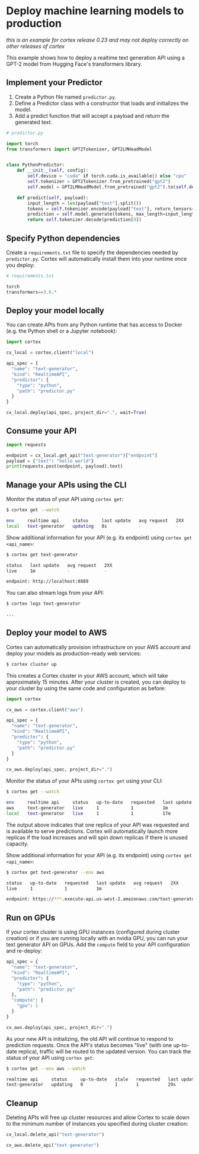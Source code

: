 # Deploy machine learning models to production

_this is an example for cortex release 0.23 and may not deploy correctly on other releases of cortex_

This example shows how to deploy a realtime text generation API using a GPT-2 model from Hugging Face's transformers library.

## Implement your Predictor

1. Create a Python file named `predictor.py`.
2. Define a Predictor class with a constructor that loads and initializes the model.
3. Add a predict function that will accept a payload and return the generated text.

```python
# predictor.py

import torch
from transformers import GPT2Tokenizer, GPT2LMHeadModel


class PythonPredictor:
    def __init__(self, config):
        self.device = "cuda" if torch.cuda.is_available() else "cpu"
        self.tokenizer = GPT2Tokenizer.from_pretrained("gpt2")
        self.model = GPT2LMHeadModel.from_pretrained("gpt2").to(self.device)

    def predict(self, payload):
        input_length = len(payload["text"].split())
        tokens = self.tokenizer.encode(payload["text"], return_tensors="pt").to(self.device)
        prediction = self.model.generate(tokens, max_length=input_length + 20, do_sample=True)
        return self.tokenizer.decode(prediction[0])
```

## Specify Python dependencies

Create a `requirements.txt` file to specify the dependencies needed by `predictor.py`. Cortex will automatically install them into your runtime once you deploy:

```python
# requirements.txt

torch
transformers==3.0.*
```

## Deploy your model locally

You can create APIs from any Python runtime that has access to Docker (e.g. the Python shell or a Jupyter notebook):

```python
import cortex

cx_local = cortex.client("local")

api_spec = {
  "name": "text-generator",
  "kind": "RealtimeAPI",
  "predictor": {
    "type": "python",
    "path": "predictor.py"
  }
}

cx_local.deploy(api_spec, project_dir=".", wait=True)
```

## Consume your API

```python
import requests

endpoint = cx_local.get_api("text-generator")["endpoint"]
payload = {"text": "hello world"}
print(requests.post(endpoint, payload).text)
```

## Manage your APIs using the CLI

Monitor the status of your API using `cortex get`:

```bash
$ cortex get --watch

env     realtime api     status     last update   avg request   2XX
local   text-generator   updating   8s            -             -
```

Show additional information for your API (e.g. its endpoint) using `cortex get <api_name>`:

```bash
$ cortex get text-generator

status   last update   avg request   2XX
live     1m            -             -

endpoint: http://localhost:8889
```

You can also stream logs from your API:

```bash
$ cortex logs text-generator

...
```

## Deploy your model to AWS

Cortex can automatically provision infrastructure on your AWS account and deploy your models as production-ready web services:

```bash
$ cortex cluster up
```

This creates a Cortex cluster in your AWS account, which will take approximately 15 minutes. After your cluster is created, you can deploy to your cluster by using the same code and configuration as before:

```python
import cortex

cx_aws = cortex.client("aws")

api_spec = {
  "name": "text-generator",
  "kind": "RealtimeAPI",
  "predictor": {
    "type": "python",
    "path": "predictor.py"
  }
}

cx_aws.deploy(api_spec, project_dir=".")
```

Monitor the status of your APIs using `cortex get` using your CLI:

```bash
$ cortex get --watch

env     realtime api     status   up-to-date   requested   last update   avg request   2XX
aws     text-generator   live     1            1           1m            -             -
local   text-generator   live     1            1           17m           3.1285 s      1
```

The output above indicates that one replica of your API was requested and is available to serve predictions. Cortex will automatically launch more replicas if the load increases and will spin down replicas if there is unused capacity.

Show additional information for your API (e.g. its endpoint) using `cortex get <api_name>`:

```bash
$ cortex get text-generator --env aws

status   up-to-date   requested   last update   avg request   2XX
live     1            1           1m            -             -

endpoint: https://***.execute-api.us-west-2.amazonaws.com/text-generator
```

## Run on GPUs

If your cortex cluster is using GPU instances (configured during cluster creation) or if you are running locally with an nvidia GPU, you can run your text generator API on GPUs. Add the `compute` field to your API configuration and re-deploy:

```python
api_spec = {
  "name": "text-generator",
  "kind": "RealtimeAPI",
  "predictor": {
    "type": "python",
    "path": "predictor.py"
  },
  "compute": {
    "gpu": 1
  }
}

cx_aws.deploy(api_spec, project_dir=".")
```

As your new API is initializing, the old API will continue to respond to prediction requests. Once the API's status becomes "live" (with one up-to-date replica), traffic will be routed to the updated version. You can track the status of your API using `cortex get`:

```bash
$ cortex get --env aws --watch

realtime api     status     up-to-date   stale   requested   last update   avg request   2XX
text-generator   updating   0            1       1           29s           -             -
```

## Cleanup

Deleting APIs will free up cluster resources and allow Cortex to scale down to the minimum number of instances you specified during cluster creation:

```python
cx_local.delete_api("text-generator")

cx_aws.delete_api("text-generator")
```
